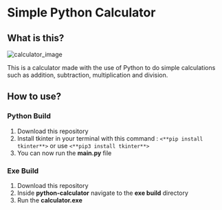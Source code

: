# Simple Python Calculator 

## What is this?

![calculator_image](https://user-images.githubusercontent.com/79618101/109247850-a6210d00-77b2-11eb-874a-0483c94e878e.JPG)

This is a calculator made with the use of Python to do simple calculations such as addition, subtraction, multiplication and division.

## How to use?

### Python Build

1. Download this repository
2. Install tkinter in your terminal with this command : `<**pip install tkinter**>` or use `<**pip3 install tkinter**>`
3. You can now run the **main.py** file

### Exe Build

1. Download this repository
2. Inside **python-calculator** navigate to the **exe build** directory
3. Run the **calculator.exe** 
